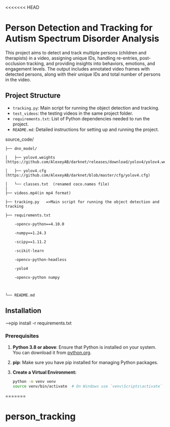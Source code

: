 <<<<<<< HEAD
# Person Detection and Tracking for Autism Spectrum Disorder Analysis

This project aims to detect and track multiple persons (children and therapists) in a video, assigning unique IDs, handling re-entries, post-occlusion tracking, and providing insights into behaviors, emotions, and engagement levels. The output includes annotated video frames with detected persons, along with their unique IDs and total number of persons in the video.

## Project Structure

- `tracking.py`: Main script for running the object detection and tracking.
- `test_videos`: the testing videos in the same project folder.
- `requirements.txt`: List of Python dependencies needed to run the project.
- `README.md`: Detailed instructions for setting up and running the project.

source_code/

    ├── dnn_model/
    
    │   ├── yolov4.weights (https://github.com/AlexeyAB/darknet/releases/download/yolov4/yolov4.weights)
    
    │   ├── yolov4.cfg   (https://github.com/AlexeyAB/darknet/blob/master/cfg/yolov4.cfg)
    
    │   └── classes.txt  (renamed coco.names file)
    |
    ├── videos.mp4(in mp4 format)
    
    ├── tracking.py   =>Main script for running the object detection and tracking
    
    ├── requirements.txt
    
		-opencv-python==4.10.0
  
		-numpy==1.24.3
  
		-scipy==1.11.2
  
		-scikit-learn
  
		-opencv-python-headless
  
		-yolo4
  
		-opencv-python numpy
  


    └── README.md

## Installation

-->pip install -r requirements.txt 

### Prerequisites

1. **Python 3.8 or above**: Ensure that Python is installed on your system. You can download it from [python.org](https://www.python.org/downloads/).

2. **pip**: Make sure you have pip installed for managing Python packages.



3. **Create a Virtual Environment:**
   ```bash
   python -m venv venv
   source venv/bin/activate  # On Windows use `venv\Scripts\activate`
=======
# person_tracking
#
